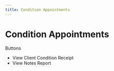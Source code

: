 ```yaml
---
title: Condition Appointments
---
```


# Condition Appointments

Buttons

- View Client Condition Receipt
- View Notes Report
